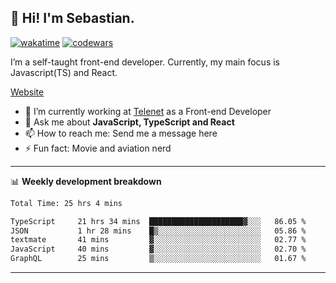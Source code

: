 ## 👋 Hi! I'm Sebastian.

[![wakatime](https://wakatime.com/badge/user/df0036c6-328a-4a39-be9b-e49417ed22a1.svg)](https://wakatime.com/@df0036c6-328a-4a39-be9b-e49417ed22a1)
[![codewars](https://www.codewars.com/users/sebavuye/badges/small)](https://www.codewars.com/users/sebavuye)

I’m a self-taught front-end developer. Currently, my main focus is Javascript(TS) and React.

[Website](https://sebastianvuye.be)

- 🔭 I’m currently working at [Telenet](https://telenet.be/) as a Front-end Developer
- 💬 Ask me about **JavaScript, TypeScript and React**
- 📫 How to reach me: Send me a message here
- ⚡ Fun fact: Movie and aviation nerd

-------

📊 **Weekly development breakdown**

<!--START_SECTION:waka-->

```txt
Total Time: 25 hrs 4 mins

TypeScript     21 hrs 34 mins  █████████████████████▓░░░   86.05 %
JSON           1 hr 28 mins    █▒░░░░░░░░░░░░░░░░░░░░░░░   05.86 %
textmate       41 mins         ▓░░░░░░░░░░░░░░░░░░░░░░░░   02.77 %
JavaScript     40 mins         ▓░░░░░░░░░░░░░░░░░░░░░░░░   02.70 %
GraphQL        25 mins         ▒░░░░░░░░░░░░░░░░░░░░░░░░   01.67 %
```

<!--END_SECTION:waka-->
-------
